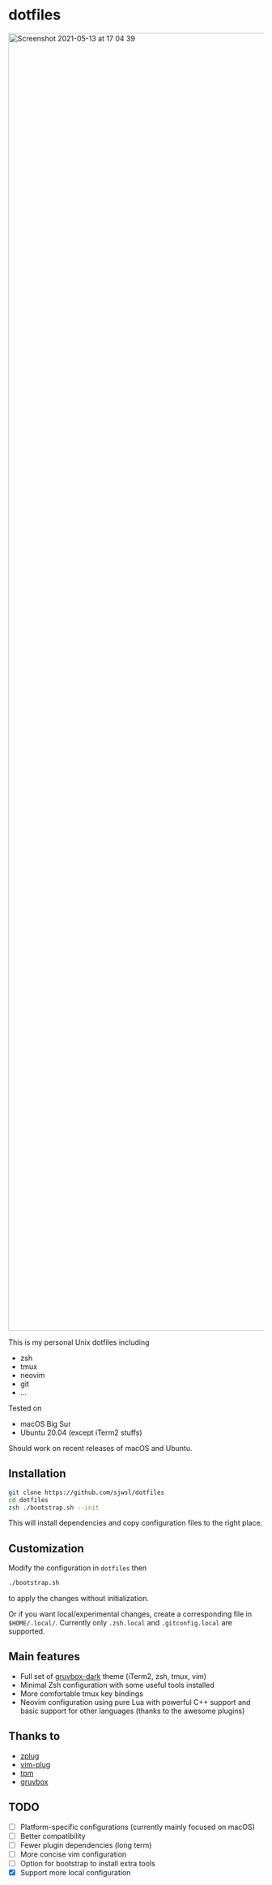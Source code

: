 # dotfiles

<img width="2560" alt="Screenshot 2021-05-13 at 17 04 39" src="https://user-images.githubusercontent.com/44310559/118104159-5a731c80-b40d-11eb-9658-bbf3fdac4dbb.png">

This is my personal Unix dotfiles including
- zsh
- tmux
- neovim
- git
- ...

Tested on
- macOS Big Sur
- Ubuntu 20.04 (except iTerm2 stuffs)

Should work on recent releases of macOS and Ubuntu.

## Installation

```zsh
git clone https://github.com/sjwsl/dotfiles
cd dotfiles
zsh ./bootstrap.sh --init
```

This will install dependencies and copy configuration files to the right place.

## Customization

Modify the configuration in `dotfiles` then

```zsh
./bootstrap.sh
```

to apply the changes without initialization.

Or if you want local/experimental changes, create a corresponding file in `$HOME/.local/`. Currently only `.zsh.local` and `.gitconfig.local` are supported.

## Main features

- Full set of [gruvbox-dark](https://github.com/morhetz/gruvbox) theme (iTerm2, zsh, tmux, vim)
- Minimal Zsh configuration with some useful tools installed
- More comfortable tmux key bindings
- Neovim configuration using pure Lua with powerful C++ support and basic support for other languages (thanks to the awesome plugins)

## Thanks to

- [zplug](https://github.com/zplug/zplug)
- [vim-plug](https://github.com/junegunn/vim-plug)
- [tpm](https://github.com/tmux-plugins/tpm)
- [gruvbox](https://github.com/morhetz/gruvbox)

## TODO

- [ ] Platform-specific configurations (currently mainly focused on macOS)
- [ ] Better compatibility
- [ ] Fewer plugin dependencies (long term)
- [ ] More concise vim configuration
- [ ] Option for bootstrap to install extra tools
- [x] Support more local configuration
